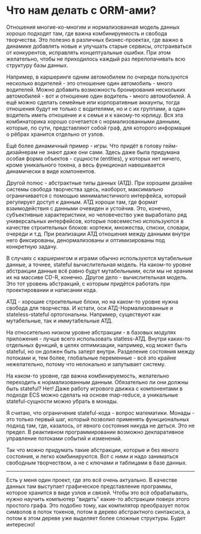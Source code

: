 # Что нам делать с ORM-ами?
Отношения многие-ко-многим и нормализованная модель данных
хорошо подходят там, где важна комбинируемость и свобода творчества.
Это полезно в различных бизнес-проектах,
где важно в динамике
добавлять новые и улучшать старые сервисы,
отстраиваться от конкурентов,
исправлять концептуальные ошибки.
При этом желательно, чтобы не приходилось каждый раз
перелопачивать всю структуру базы данных.

Например, в каршеринге одним автомобилем по очереди пользуются несколько
водителей - это отношение один автомобиль - много водителей.
Можно добавить возможность бронирования нескольких автомобилей -
вот и отношение один водитель - много автомобилей.
А ещё можно сделать семейные или корпоративные аккаунты,
тогда отношения будут не только с водителями, но и с их группами,
а один водитель иметь отношение и к семье и к какому-то юрлицу.
Вся эта комбинаторика хорошо сочетается с нормализованными данными,
которые, по сути, представляют собой граф,
для которого информация о рёбрах хранится отдельно от узлов.

Ещё более динамичный пример - игры.
Что придёт в голову гейм-дизайнерам не знают даже они сами.
Здесь даже была придумана особая форма объектов - сущности (entities),
у которых нет ничего, кроме уникального токена,
а весь функционал навешивается динамически в виде компонентов.

Другой полюс - абстрактные типы данных (АТД).
При хорошем дизайне системы свобода творчества здесь,
наоборот, максимально ограничивается
с помощью минималистичного интерфейса, который регулирует доступ к данным.
АТД хороши там, где формат взаимодействия с данными очевиден и устойчив.
Это, конечно, субъективные характеристики, но человечество уже выработало
ряд универсальных интерфейсов, которые повсеместно используются
в качестве строительных блоков:
кортежи, множества, списки, словари, очереди и т.д.
При реализации АТД отношения между данными внутри него
фиксированы, денормализованы и оптимизированы под конкретную задачу.

В случаях с каршерингом и играми обычно используются мутабельные данные,
а точнее, stateful вычислительная модель.
На каком-то уровне абстракции данные всё равно будут мутабельными,
если мы не храним их на массиве CD-R, конечно.
Другое дело - вычислительная модель.
Это тот уровень абстракций, с которым придётся работать
при проектировании и написании кода.

АТД - хорошие строительные блоки, но на каком-то уровне
нужна свобода для творчества.
И кстати, оси АТД-Нормализованные и stateless-stateful ортогональны.
Например, существуют как мутабельные, так и иммутабельные АТД.

На относительно низком уровне абстракции - в базовых модулях приложения -
лучше всего использовать statless-АТД.
Внутри каких-то отдельных функций, в целях оптимизации, например,
код может быть stateful, но он должен быть заперт внутри.
Разделение состояния между потоками и, тем более, глобальные переменные -
всё это крайне нежелательно, потому что нелокально и запутывает систему.

На каком-то уровне, где важна комбинируемость,
желательно переходить к нормализованным данным.
Обязательно ли они должны быть stateful?
Нет!
Даже работу игрового движка с компонентами в подходе ECS можно
сделать на основе map-reduce,
а уникальные stateful-сущности можно убрать в монады.

Я считаю, что ограничение stateful-кода - вопрос математики.
Монады - это только первый шаг, который позволил применять
функциональных подход там, где, казалось, от явного состояния
никуда не деться.
Это не предел.
В реактивном программировании возможно декларативное управление
потоками событий и изменений.

Так что можно придумать такие абстракции, которые
и без явного состояния, и легко комбинируются.
Вот с ними и надо заниматься свободным творчеством,
а не с ключами и таблицами в базе данных.

---

Есть у меня один проект, где это всё очень актуально.
В качестве данных там выступает графическое представление программы,
которое хранится в виде узлов и связей.
Чтобы это всё обрабатывать, нужно научить компьютер "видеть"
какие-то абстракции поверх этого простого графа.
Это подобно тому, как компилятор преобразует поток символов
в поток токенов, потом в дерево абстрактного синтаксиса,
а потом в этом дереве уже выделяет более сложные структуры.
Будет интересно!
